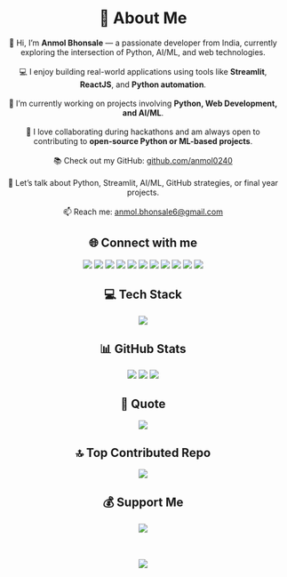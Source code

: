 <!-- Centered and Responsive GitHub README with Animation Elements -->

<div align="center">

  <h1>💫 About Me</h1>
  <p>
    👋 Hi, I’m <strong>Anmol Bhonsale</strong> — a passionate developer from India, currently exploring the intersection of Python, AI/ML, and web technologies.<br><br>
    💻 I enjoy building real-world applications using tools like <strong>Streamlit</strong>, <strong>ReactJS</strong>, and <strong>Python automation</strong>.<br><br>
    🚀 I’m currently working on projects involving <strong>Python, Web Development, and AI/ML</strong>.<br><br>
    🤝 I love collaborating during hackathons and am always open to contributing to <strong>open-source Python or ML-based projects</strong>.<br><br>
    📚 Check out my GitHub: <a href="https://github.com/anmol0240">github.com/anmol0240</a><br><br>
    💬 Let’s talk about Python, Streamlit, AI/ML, GitHub strategies, or final year projects.<br><br>
    📫 Reach me: <a href="mailto:anmol.bhonsale6@gmail.com">anmol.bhonsale6@gmail.com</a>
  </p>

  <h2>🌐 Connect with me</h2>
  <p>
    <a href="https://github.com/anmol0240"><img src="https://img.shields.io/badge/GitHub-%2312100E.svg?logo=github&logoColor=white"/></a>
    <a href="https://instagram.com/ft_.anmol"><img src="https://img.shields.io/badge/Instagram-%23E4405F.svg?logo=Instagram&logoColor=white"/></a>
    <a href="https://linkedin.com/in/anmol-bhonsale-5148332a1"><img src="https://img.shields.io/badge/LinkedIn-%230077B5.svg?logo=linkedin&logoColor=white"/></a>
    <a href="https://dev.to/anmol_surekha"><img src="https://img.shields.io/badge/dev.to-0A0A0A?logo=devdotto&logoColor=white"/></a>
    <a href="https://codesandbox.io/u/anmol-006"><img src="https://img.shields.io/badge/CodeSandbox-151515?logo=codesandbox&logoColor=white"/></a>
    <a href="https://www.kaggle.com/anmolbhonsale"><img src="https://img.shields.io/badge/Kaggle-20BEFF?logo=kaggle&logoColor=white"/></a>
    <a href="https://hashnode.com/@anmol006"><img src="https://img.shields.io/badge/Hashnode-2962FF?logo=hashnode&logoColor=white"/></a>
    <a href="https://leetcode.com/u/_anmol6/"><img src="https://img.shields.io/badge/LeetCode-FFA116?logo=leetcode&logoColor=black"/></a>
    <a href="https://www.hackerrank.com/profile/anmol_bhonsale6"><img src="https://img.shields.io/badge/HackerRank-2EC866?logo=hackerrank&logoColor=white"/></a>
    <a href="https://www.hackerearth.com/"><img src="https://img.shields.io/badge/HackerEarth-323754?logo=hackerearth&logoColor=white"/></a>
    <a href="mailto:anmol.bhonsale6@gmail.com"><img src="https://img.shields.io/badge/Email-D14836?logo=gmail&logoColor=white"/></a>
  </p>

  <h2>💻 Tech Stack</h2>
  <img src="https://skillicons.dev/icons?i=c,cpp,css,html,java,js,go,latex,python,tailwind,streamlit,flask,github,git,pandas,keras,matplotlib,tensorflow,pytorch,numpy&theme=dark"/>

  <h2>📊 GitHub Stats</h2>
  <img src="https://github-readme-stats.vercel.app/api?username=Anmol0240&theme=dark&hide_border=false&include_all_commits=false&count_private=false"/>
  <img src="https://nirzak-streak-stats.vercel.app/?user=Anmol0240&theme=dark&hide_border=false"/>
  <img src="https://github-readme-stats.vercel.app/api/top-langs/?username=Anmol0240&theme=dark&hide_border=false&layout=compact"/>

  <h2>📜 Quote</h2>
  <img src="https://quotes-github-readme.vercel.app/api?type=vetical&theme=radical"/>

  <h2>🔝 Top Contributed Repo</h2>
  <img src="https://github-contributor-stats.vercel.app/api?username=Anmol0240&limit=5&theme=dark&combine_all_yearly_contributions=true"/>

  <br>
  <h2>💰 Support Me</h2>
  <a href="https://buymeacoffee.com/anmolbhonsz">
    <img src="https://img.shields.io/badge/Buy%20Me%20a%20Coffee-ffdd00?style=for-the-badge&logo=buy-me-a-coffee&logoColor=black"/>
  </a>

  <br><br>
  <img src="https://visitcount.itsvg.in/api?id=Anmol0240&icon=0&color=0"/>
</div>

<!-- Optional animation using CSS or frameworks would go in a hosted README with HTML/CSS if GitHub supported custom CSS -->

